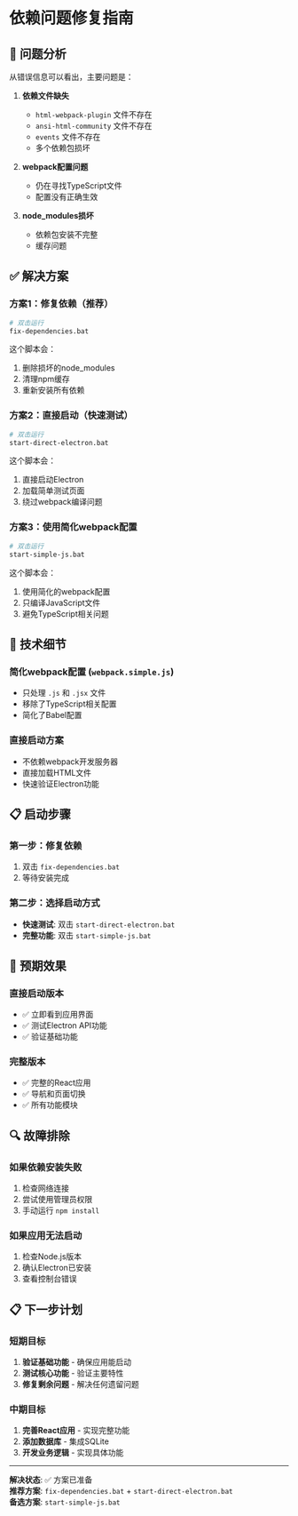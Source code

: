 # 依赖问题修复指南

## 🚨 问题分析

从错误信息可以看出，主要问题是：

1. **依赖文件缺失**
   - `html-webpack-plugin` 文件不存在
   - `ansi-html-community` 文件不存在
   - `events` 文件不存在
   - 多个依赖包损坏

2. **webpack配置问题**
   - 仍在寻找TypeScript文件
   - 配置没有正确生效

3. **node_modules损坏**
   - 依赖包安装不完整
   - 缓存问题

## ✅ 解决方案

### 方案1：修复依赖（推荐）
```bash
# 双击运行
fix-dependencies.bat
```

这个脚本会：
1. 删除损坏的node_modules
2. 清理npm缓存
3. 重新安装所有依赖

### 方案2：直接启动（快速测试）
```bash
# 双击运行
start-direct-electron.bat
```

这个脚本会：
1. 直接启动Electron
2. 加载简单测试页面
3. 绕过webpack编译问题

### 方案3：使用简化webpack配置
```bash
# 双击运行
start-simple-js.bat
```

这个脚本会：
1. 使用简化的webpack配置
2. 只编译JavaScript文件
3. 避免TypeScript相关问题

## 🔧 技术细节

### 简化webpack配置 (`webpack.simple.js`)
- 只处理 `.js` 和 `.jsx` 文件
- 移除了TypeScript相关配置
- 简化了Babel配置

### 直接启动方案
- 不依赖webpack开发服务器
- 直接加载HTML文件
- 快速验证Electron功能

## 📋 启动步骤

### 第一步：修复依赖
1. 双击 `fix-dependencies.bat`
2. 等待安装完成

### 第二步：选择启动方式
- **快速测试**: 双击 `start-direct-electron.bat`
- **完整功能**: 双击 `start-simple-js.bat`

## 🎯 预期效果

### 直接启动版本
- ✅ 立即看到应用界面
- ✅ 测试Electron API功能
- ✅ 验证基础功能

### 完整版本
- ✅ 完整的React应用
- ✅ 导航和页面切换
- ✅ 所有功能模块

## 🔍 故障排除

### 如果依赖安装失败
1. 检查网络连接
2. 尝试使用管理员权限
3. 手动运行 `npm install`

### 如果应用无法启动
1. 检查Node.js版本
2. 确认Electron已安装
3. 查看控制台错误

## 📋 下一步计划

### 短期目标
1. **验证基础功能** - 确保应用能启动
2. **测试核心功能** - 验证主要特性
3. **修复剩余问题** - 解决任何遗留问题

### 中期目标
1. **完善React应用** - 实现完整功能
2. **添加数据库** - 集成SQLite
3. **开发业务逻辑** - 实现具体功能

---

**解决状态**: ✅ 方案已准备  
**推荐方案**: `fix-dependencies.bat` + `start-direct-electron.bat`  
**备选方案**: `start-simple-js.bat` 